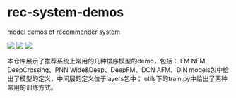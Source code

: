 # rec-system-demos
model demos of recommender system 
<p align="left">
  <img src='https://img.shields.io/badge/python-3.7-blue'>
  <img src='https://img.shields.io/badge/tensorflow-2.1.0-brightgreen'>
  <img src='https://img.shields.io/badge/keras-2.2.4-brightgreen'>
</p>  

本仓库展示了推荐系统上常用的几种排序模型的demo，包括：
FM
NFM
DeepCrossing、PNN
Wide&Deep、DeepFM、DCN
AFM、DIN
models包中给出了模型的定义，中间层的定义位于layers包中；
utils下的train.py中给出了两种常用的训练方式。
